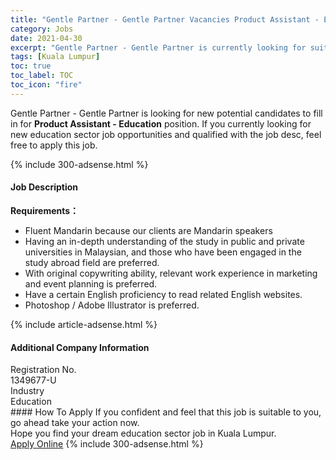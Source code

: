 ```yaml
---
title: "Gentle Partner - Gentle Partner Vacancies Product Assistant - Education" 
category: Jobs 
date: 2021-04-30 
excerpt: "Gentle Partner - Gentle Partner is currently looking for suitable person to fill in the Product Assistant - Education which positioned at Kuala Lumpur" 
tags: [Kuala Lumpur] 
toc: true 
toc_label: TOC 
toc_icon: "fire" 
--- 
```


<p>Gentle Partner - Gentle Partner is looking for new potential candidates to fill in for <b>Product Assistant - Education</b> position. If you currently looking for new education sector job opportunities and qualified with the job desc, feel free to apply this job.
</p>{% include 300-adsense.html %} 
<div><div><h4>Job Description</h4></div><div><div><span><div><p><strong>Requirements&#65306;</strong></p><ul><li>Fluent Mandarin because our clients are Mandarin speakers</li><li>Having an in-depth understanding of the study in public and private universities in Malaysian, and those who have been engaged in the study abroad field are preferred.</li><li>With original copywriting ability, relevant work experience in marketing and event planning is preferred.</li><li>Have a certain English proficiency to read related English websites.</li><li>Photoshop / Adobe Illustrator is preferred.</li></ul></div></span></div></div></div> 
{% include article-adsense.html %} 
<div><div><h4>Additional Company Information</h4></div><div><div><div><div><div><div><div><span>Registration No.</span></div><div><span>1349677-U</span></div></div></div></div><div><div><div><div><span>Industry</span></div><div><span>Education</span></div></div></div></div></div></div></div></div> 
#### How To Apply 
If you confident and feel that this job is suitable to you, go ahead take your action now. <br/> 
Hope you find your dream education sector job in Kuala Lumpur. <br/> 
<a href="https://www.jobstreet.com.my/en/job/product-assistant-education-4523207?jobId=jobstreet-my-job-4523207" class="btn btn--info" target="_blank" rel="nofollow noopenner">Apply Online</a> 
{% include 300-adsense.html %} 